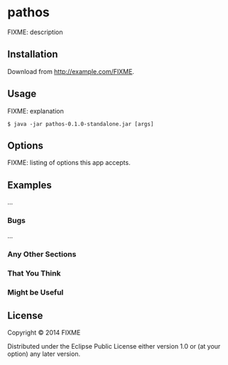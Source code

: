 # pathos

FIXME: description

## Installation

Download from http://example.com/FIXME.

## Usage

FIXME: explanation

    $ java -jar pathos-0.1.0-standalone.jar [args]

## Options

FIXME: listing of options this app accepts.

## Examples

...

### Bugs

...

### Any Other Sections
### That You Think
### Might be Useful

## License

Copyright © 2014 FIXME

Distributed under the Eclipse Public License either version 1.0 or (at
your option) any later version.
